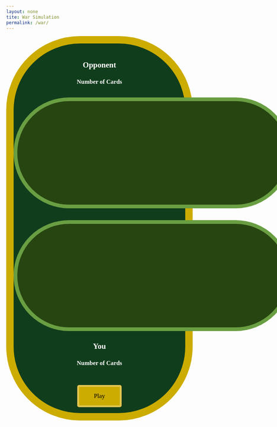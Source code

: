 ```yaml
---
layout: none
tite: War Simulation
permalink: /war/
---
```

<style>
    .big_ol_cont {
        justify-content:center;
        margin:auto;
        border:20px solid;
        border-color:#ccac00;
        border-radius:200px;
        background-color: #103d1c;
        color:white;
        font-family:serif;
    }

    .card_table_d {
        width: 750px;
        height: 300px;
        border: 10px solid;
        border-radius: 150px;
        border-color: #699e42;
        background-color: #274510;
        padding:20px;
        justify-content:center;
        text-align:center;
        font-size:16px;
    }

    .card_table_p {
        width: 750px;
        height: 300px;
        border: 10px solid;
        border-radius: 150px;
        border-color: #699e42;
        background-color: #274510;
        padding:20px;
        justify-content:center;
        text-align:center;
        font-size:16px;
    }

    .select_table {
        margin:auto;
        text-align:center;
        justify-content:center;
        padding:5px;
        font-family:serif;
    }

    .db_input {
        justify-content:center;
        margin:auto;
        border: 5px solid;
        border-radius: 10px;
        background-color:white;
    }

    .select_button {
        margin:auto;
        text-align:center;
        justify-content:center;
        border: 5px solid;
        border-radius:5px;
        border-color:#E2C550;
        width:120px;
        height:60px;
        background-color:#ccac00;
        font-size:17px;
        font-family:serif;
    }

    table { margin: auto }
</style>

<div class="big_ol_cont">
    <br>
    <div style="text-align:center;justify-content:center">
        <h2>Opponent</h2>
        <h3>Number of Cards</h3>
        <br>
        <table id="opp_card_table" class="card_table_d">
            <tr id="opp_cards">
            </tr>
        </table>
        <br>
        <br>
        <table id="opp_card_table" class="card_table_p">
            <tr id="you_cards">
            </tr>
        </table>
        <h2>You</h2>
        <h3>Number of Cards</h3>
    </div>
    <div id="buttons" style="margin:auto;text-align:center;justify-content:center">
        <br>
        <div id="result_text"></div>
        <br>
        <button id="draw_button" class="select_button" style="display:none" onclick="buttonDraw()">Draw</button>
        <button id="play_again" class="select_button" style="display:block" onclick="gameStart()">Play</button><button id="finish_game" class="select_button" style="display:none" onclick="record()">Finish and Submit Score</button>
        <input id="username_input" class="db_input" type="text" style="display:none"><button id="submit_button" class="select_button" style="display:none">Submit</button>
    </div>
    <br>
</div>

<script>
    const oppRow = document.getElementById("opp_cards");
    const playerRow = document.getElementById("you_cards");
    const stayButton = document.getElementById("stay_button");
    const playButton = document.getElementById("play_again");
    const finishButton = document.getElementById("finish_game");
    const usernameInput = document.getElementById("username_input");
    const resultBox = document.getElementById("result_text");
    const submitButton = document.getElementById("submit_button");

    // card class
    class Card {
        constructor(suit, val) {
            this.suit = suit;
            this.value = val;
            if (val == 1) {
                this.kind = "Ace";
            } else if (val == 12) {
                this.kind = "Jack";
            } else if (val == 13) {
                this.kind = "Queen";
            } else if (val == 14) {
                this.kind = "King";
            } else {
                this.kind = String(val);
            }
        };
        cshow() {
            return this.kind + " of " + this.suit;
        };
    };

    // card test
    var tcard = new Card("Spades", 3);
    console.log(tcard.cshow());

    // deck class
    class Deck {
        constructor() {
            this.cards = [];
            this.build()
        }
        build() {
            const suits = ["Spades", "Hearts", "Diamonds", "Clubs"];
            for (let s in suits) {
                for (let v = 1; v < 14; v++) {
                    this.cards.push(new Card(suits[s], v));
                }
            }
        };
        shuffle() {
            for (var i = this.cards.length - 1; i > 0; i--) {
                var j = Math.floor(Math.random() * (i + 1));
                var temp = this.cards[i];
                this.cards[i] = this.cards[j];
                this.cards[j] = temp;
            }
        }
        draw() {
            return this.cards.pop();
        }
    };

    function givePlayerCard(card) {
        const newCard = document.createElement("td");
        const newCardImage = document.createElement("img");
        newCardImage.src = "{{ site.baseurl }}/images/blackjack/" + card.kind + card.suit + ".png";
        newCardImage.width = "100";
        newCardImage.height = "150";
        console.log(newCardImage.src); 
        newCard.appendChild(newCardImage);
        playerRow.appendChild(newCard);
    };

    function giveOppCard(card) {
        if (card != "face_down") {
            const newCard = document.createElement("td");
            const newCardImage = document.createElement("img");
            newCardImage.src = "{{ site.baseurl }}/images/blackjack/" + card.kind + card.suit + ".png";
            newCardImage.width = "100";
            newCardImage.height = "150"; 
            newCard.appendChild(newCardImage);
            oppRow.appendChild(newCard);
        } else {
            const newCard = document.createElement("td");
            const newCardImage = document.createElement("img");
            newCardImage.src = "{{ site.baseurl }}/images/blackjack/facedown_card.png";
            newCardImage.width = "100";
            newCardImage.height = "150";
            newCard.appendChild(newCardImage);
            //newCard.innerHTML = "Face-Down Card";
            newCard.id = "facedown_card";
            oppRow.appendChild(newCard);
        }
    };

    function gameStart() {
        playerList = []              
        oppList = []

        oppRow.innerHTML = "";
        playerRow.innerHTML = "";
        resultBox.innerHTML = "";

        // create and shuffle new deck
        var deck = new Deck();
        deck.shuffle();

        // deal card to you and opp
        for (let i = 0; i < 26; i++) {
            playerList.push(deck.draw());
            oppList.push(deck.draw());
        }

        // show draw button and hide play button 
        document.getElementById("draw_button").style.display = "block";
        playButton.style.display = "none";
    }

    function buttonDraw() {
        // draw card from deck for you and opp
        var playerCard = playerList[0];
        var oppCard = oppList[0];

        // display drawn card
        givePlayerCard(playerCard);
        giveOppCard(oppCard);

        // Compare the values of the drawn cards
        if (playerCard.value > oppCard.value) {
            resultBox.innerHTML = "You win!";
        } else if (playerCard.value < oppCard.value) {
            resultBox.innerHTML = "Opponent wins!";
        } else {
            resultBox.innerHTML = "It's a tie!";
        }

        // Check if the deck is empty
        if (deck.cards.length === 0) {
            // Hide the "Draw" button and show the "Finish and Submit Score" button
            document.getElementById("draw_button").style.display = "none";
            finishButton.style.display = "block";
            usernameInput.style.display = "block";
            submitButton.style.display = "block";
        }
    }

    function record() {
        // Get the username input
        const username = usernameInput.value;

        // Here, you can implement the logic to record the score or perform any other actions
        // For simplicity, let's just log the username and the number of cards remaining in the deck
        console.log("Username: " + username);
        console.log("Number of Cards Remaining: " + deck.cards.length);
    }
</script>